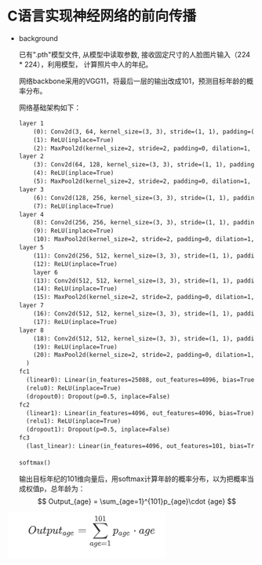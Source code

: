 # C语言实现神经网络的前向传播
* background

  已有".pth"模型文件,  从模型中读取参数, 接收固定尺寸的人脸图片输入（224 * 224），利用模型， 计算照片中人的年纪。

  网络backbone采用的VGG11，将最后一层的输出改成101，预测目标年龄的概率分布。

  网络基础架构如下：

  ```markdown
  layer 1
      (0): Conv2d(3, 64, kernel_size=(3, 3), stride=(1, 1), padding=(1, 1))
      (1): ReLU(inplace=True) 
      (2): MaxPool2d(kernel_size=2, stride=2, padding=0, dilation=1, ceil_mode=False)
  layer 2   
      (3): Conv2d(64, 128, kernel_size=(3, 3), stride=(1, 1), padding=(1, 1))
      (4): ReLU(inplace=True)
      (5): MaxPool2d(kernel_size=2, stride=2, padding=0, dilation=1, ceil_mode=False)
  layer 3
      (6): Conv2d(128, 256, kernel_size=(3, 3), stride=(1, 1), padding=(1, 1))
      (7): ReLU(inplace=True)
  layer 4
      (8): Conv2d(256, 256, kernel_size=(3, 3), stride=(1, 1), padding=(1, 1))
      (9): ReLU(inplace=True)
      (10): MaxPool2d(kernel_size=2, stride=2, padding=0, dilation=1, ceil_mode=False)
  layer 5
      (11): Conv2d(256, 512, kernel_size=(3, 3), stride=(1, 1), padding=(1, 1))
      (12): ReLU(inplace=True)
      layer 6
      (13): Conv2d(512, 512, kernel_size=(3, 3), stride=(1, 1), padding=(1, 1))
      (14): ReLU(inplace=True)
      (15): MaxPool2d(kernel_size=2, stride=2, padding=0, dilation=1, ceil_mode=False)
  layer 7
      (16): Conv2d(512, 512, kernel_size=(3, 3), stride=(1, 1), padding=(1, 1))
      (17): ReLU(inplace=True)
  layer 8
      (18): Conv2d(512, 512, kernel_size=(3, 3), stride=(1, 1), padding=(1, 1))
      (19): ReLU(inplace=True)
      (20): MaxPool2d(kernel_size=2, stride=2, padding=0, dilation=1, ceil_mode=False)
    )
  fc1 
    (linear0): Linear(in_features=25088, out_features=4096, bias=True)
    (relu0): ReLU(inplace=True)
    (dropout0): Dropout(p=0.5, inplace=False)
  fc2
    (linear1): Linear(in_features=4096, out_features=4096, bias=True)
    (relu1): ReLU(inplace=True)
    (dropout1): Dropout(p=0.5, inplace=False)
  fc3
    (last_linear): Linear(in_features=4096, out_features=101, bias=True)
  
  softmax()
  ```

  输出目标年纪的101维向量后，用softmax计算年龄的概率分布，以为把概率当成权值p，总年龄为：
  $$
  Output_{age} = \sum_{age=1}^{101}p_{age}\cdot {age}
  $$
  

![](pics/QQ截图20191101125416.png)

